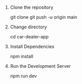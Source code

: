 1. Clone the repository

    git clone git push -u origin main

2. Change directory

    cd car-dealer-app

3. Install Dependencies

    npm install

4. Run the Development Server

    npm run dev
